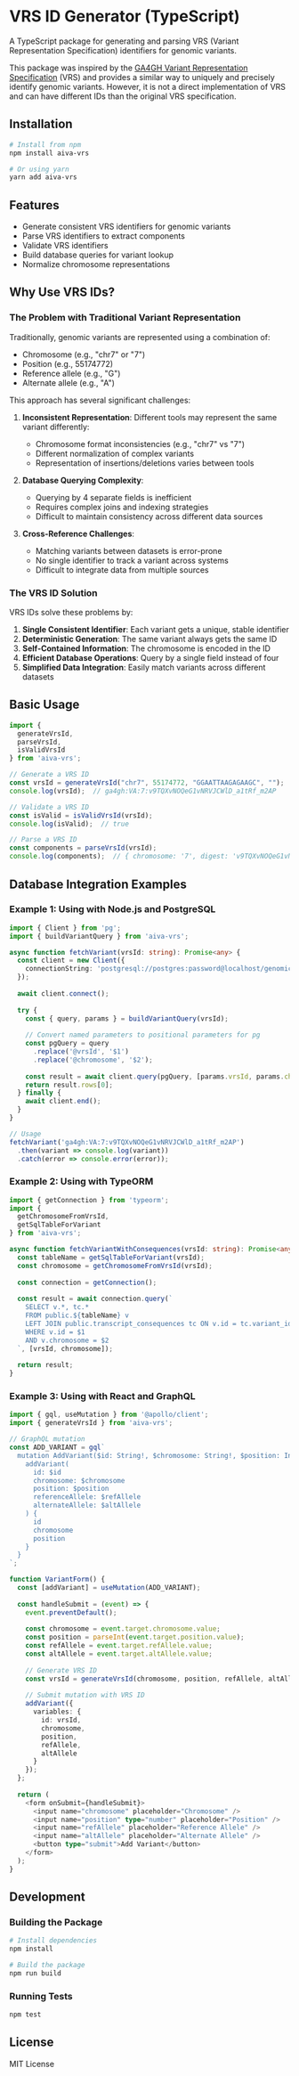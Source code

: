 # VRS ID Generator (TypeScript)

A TypeScript package for generating and parsing VRS (Variant Representation Specification) identifiers for genomic variants.

This package was inspired by the [GA4GH Variant Representation Specification](https://vrs.ga4gh.org/en/stable/) (VRS) and provides a similar way to uniquely and precisely identify genomic variants. However, it is not a direct implementation of VRS and can have different IDs than the original VRS specification.

## Installation

```bash
# Install from npm
npm install aiva-vrs

# Or using yarn
yarn add aiva-vrs
```

## Features

- Generate consistent VRS identifiers for genomic variants
- Parse VRS identifiers to extract components
- Validate VRS identifiers
- Build database queries for variant lookup
- Normalize chromosome representations

## Why Use VRS IDs?

### The Problem with Traditional Variant Representation

Traditionally, genomic variants are represented using a combination of:
- Chromosome (e.g., "chr7" or "7")
- Position (e.g., 55174772)
- Reference allele (e.g., "G")
- Alternate allele (e.g., "A")

This approach has several significant challenges:

1. **Inconsistent Representation**: Different tools may represent the same variant differently:
   - Chromosome format inconsistencies (e.g., "chr7" vs "7")
   - Different normalization of complex variants
   - Representation of insertions/deletions varies between tools

2. **Database Querying Complexity**:
   - Querying by 4 separate fields is inefficient
   - Requires complex joins and indexing strategies
   - Difficult to maintain consistency across different data sources

3. **Cross-Reference Challenges**:
   - Matching variants between datasets is error-prone
   - No single identifier to track a variant across systems
   - Difficult to integrate data from multiple sources

### The VRS ID Solution

VRS IDs solve these problems by:

1. **Single Consistent Identifier**: Each variant gets a unique, stable identifier
2. **Deterministic Generation**: The same variant always gets the same ID
3. **Self-Contained Information**: The chromosome is encoded in the ID
4. **Efficient Database Operations**: Query by a single field instead of four
5. **Simplified Data Integration**: Easily match variants across different datasets

## Basic Usage

```typescript
import { 
  generateVrsId, 
  parseVrsId, 
  isValidVrsId 
} from 'aiva-vrs';

// Generate a VRS ID
const vrsId = generateVrsId("chr7", 55174772, "GGAATTAAGAGAAGC", "");
console.log(vrsId);  // ga4gh:VA:7:v9TQXvNOQeG1vNRVJCWlD_a1tRf_m2AP

// Validate a VRS ID
const isValid = isValidVrsId(vrsId);
console.log(isValid);  // true

// Parse a VRS ID
const components = parseVrsId(vrsId);
console.log(components);  // { chromosome: '7', digest: 'v9TQXvNOQeG1vNRVJCWlD_a1tRf_m2AP', type: 'VA' }
```

## Database Integration Examples

### Example 1: Using with Node.js and PostgreSQL

```typescript
import { Client } from 'pg';
import { buildVariantQuery } from 'aiva-vrs';

async function fetchVariant(vrsId: string): Promise<any> {
  const client = new Client({
    connectionString: 'postgresql://postgres:password@localhost/genomics_db'
  });
  
  await client.connect();
  
  try {
    const { query, params } = buildVariantQuery(vrsId);
    
    // Convert named parameters to positional parameters for pg
    const pgQuery = query
      .replace('@vrsId', '$1')
      .replace('@chromosome', '$2');
    
    const result = await client.query(pgQuery, [params.vrsId, params.chromosome]);
    return result.rows[0];
  } finally {
    await client.end();
  }
}

// Usage
fetchVariant('ga4gh:VA:7:v9TQXvNOQeG1vNRVJCWlD_a1tRf_m2AP')
  .then(variant => console.log(variant))
  .catch(error => console.error(error));
```

### Example 2: Using with TypeORM

```typescript
import { getConnection } from 'typeorm';
import { 
  getChromosomeFromVrsId, 
  getSqlTableForVariant 
} from 'aiva-vrs';

async function fetchVariantWithConsequences(vrsId: string): Promise<any> {
  const tableName = getSqlTableForVariant(vrsId);
  const chromosome = getChromosomeFromVrsId(vrsId);
  
  const connection = getConnection();
  
  const result = await connection.query(`
    SELECT v.*, tc.* 
    FROM public.${tableName} v
    LEFT JOIN public.transcript_consequences tc ON v.id = tc.variant_id
    WHERE v.id = $1
    AND v.chromosome = $2
  `, [vrsId, chromosome]);
  
  return result;
}
```

### Example 3: Using with React and GraphQL

```typescript
import { gql, useMutation } from '@apollo/client';
import { generateVrsId } from 'aiva-vrs';

// GraphQL mutation
const ADD_VARIANT = gql`
  mutation AddVariant($id: String!, $chromosome: String!, $position: Int!, $refAllele: String!, $altAllele: String!) {
    addVariant(
      id: $id
      chromosome: $chromosome
      position: $position
      referenceAllele: $refAllele
      alternateAllele: $altAllele
    ) {
      id
      chromosome
      position
    }
  }
`;

function VariantForm() {
  const [addVariant] = useMutation(ADD_VARIANT);
  
  const handleSubmit = (event) => {
    event.preventDefault();
    
    const chromosome = event.target.chromosome.value;
    const position = parseInt(event.target.position.value);
    const refAllele = event.target.refAllele.value;
    const altAllele = event.target.altAllele.value;
    
    // Generate VRS ID
    const vrsId = generateVrsId(chromosome, position, refAllele, altAllele);
    
    // Submit mutation with VRS ID
    addVariant({
      variables: {
        id: vrsId,
        chromosome,
        position,
        refAllele,
        altAllele
      }
    });
  };
  
  return (
    <form onSubmit={handleSubmit}>
      <input name="chromosome" placeholder="Chromosome" />
      <input name="position" type="number" placeholder="Position" />
      <input name="refAllele" placeholder="Reference Allele" />
      <input name="altAllele" placeholder="Alternate Allele" />
      <button type="submit">Add Variant</button>
    </form>
  );
}
```

## Development

### Building the Package

```bash
# Install dependencies
npm install

# Build the package
npm run build
```

### Running Tests

```bash
npm test
```

## License

MIT License
